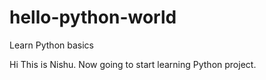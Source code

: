 # hello-python-world

Learn Python basics

Hi This is Nishu. Now going to start learning Python project.
